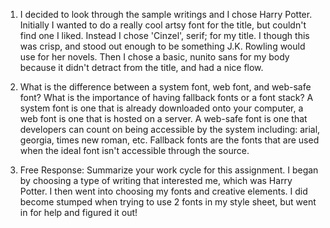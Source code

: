 1. I decided to look through the sample writings and I chose Harry Potter. Initially I wanted to do a really cool artsy font for the title, but couldn't find one I liked. Instead I chose 'Cinzel', serif; for my title. I though this was crisp, and stood out enough to be something J.K. Rowling would use for her novels. Then I chose a basic, nunito sans for my body because it didn't detract from the title, and had a nice flow.

2. What is the difference between a system font, web font, and web-safe font? What is the importance of having fallback fonts or a font stack?
A system font is one that is already downloaded onto your computer, a web font is one that is hosted on a server. A web-safe font is one that developers can count on being accessible by the system including: arial, georgia, times new roman, etc. Fallback fonts are the fonts that are used when the ideal font isn't accessible through the source.

3. Free Response: Summarize your work cycle for this assignment.
I began by choosing a type of writing that interested me, which was Harry Potter. I then went into choosing my fonts and creative elements. I did become stumped when trying to use 2 fonts in my style sheet, but went in for help and figured it out!
